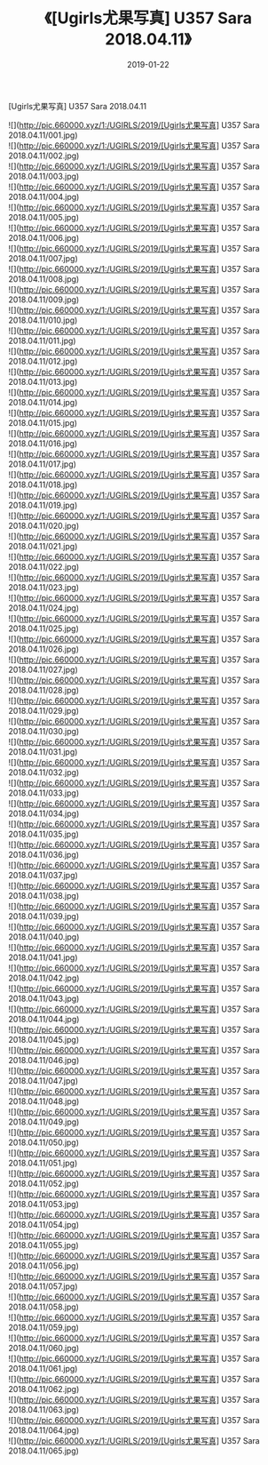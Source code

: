 ﻿---
layout: post
title:  《[Ugirls尤果写真] U357 Sara 2018.04.11》
date:   2019-01-22
img: http://pic.660000.xyz/1:/UGIRLS/2019/[Ugirls尤果写真] U357 Sara 2018.04.11/000.jpg
categories: [美女, 清纯, 唯美]
---

[Ugirls尤果写真] U357 Sara 2018.04.11

 ![](http://pic.660000.xyz/1:/UGIRLS/2019/[Ugirls尤果写真] U357 Sara 2018.04.11/001.jpg) <br>![](http://pic.660000.xyz/1:/UGIRLS/2019/[Ugirls尤果写真] U357 Sara 2018.04.11/002.jpg) <br>![](http://pic.660000.xyz/1:/UGIRLS/2019/[Ugirls尤果写真] U357 Sara 2018.04.11/003.jpg) <br>![](http://pic.660000.xyz/1:/UGIRLS/2019/[Ugirls尤果写真] U357 Sara 2018.04.11/004.jpg) <br>![](http://pic.660000.xyz/1:/UGIRLS/2019/[Ugirls尤果写真] U357 Sara 2018.04.11/005.jpg) <br>![](http://pic.660000.xyz/1:/UGIRLS/2019/[Ugirls尤果写真] U357 Sara 2018.04.11/006.jpg) <br>![](http://pic.660000.xyz/1:/UGIRLS/2019/[Ugirls尤果写真] U357 Sara 2018.04.11/007.jpg) <br>![](http://pic.660000.xyz/1:/UGIRLS/2019/[Ugirls尤果写真] U357 Sara 2018.04.11/008.jpg) <br>![](http://pic.660000.xyz/1:/UGIRLS/2019/[Ugirls尤果写真] U357 Sara 2018.04.11/009.jpg) <br>![](http://pic.660000.xyz/1:/UGIRLS/2019/[Ugirls尤果写真] U357 Sara 2018.04.11/010.jpg) <br>![](http://pic.660000.xyz/1:/UGIRLS/2019/[Ugirls尤果写真] U357 Sara 2018.04.11/011.jpg) <br>![](http://pic.660000.xyz/1:/UGIRLS/2019/[Ugirls尤果写真] U357 Sara 2018.04.11/012.jpg) <br>![](http://pic.660000.xyz/1:/UGIRLS/2019/[Ugirls尤果写真] U357 Sara 2018.04.11/013.jpg) <br>![](http://pic.660000.xyz/1:/UGIRLS/2019/[Ugirls尤果写真] U357 Sara 2018.04.11/014.jpg) <br>![](http://pic.660000.xyz/1:/UGIRLS/2019/[Ugirls尤果写真] U357 Sara 2018.04.11/015.jpg) <br>![](http://pic.660000.xyz/1:/UGIRLS/2019/[Ugirls尤果写真] U357 Sara 2018.04.11/016.jpg) <br>![](http://pic.660000.xyz/1:/UGIRLS/2019/[Ugirls尤果写真] U357 Sara 2018.04.11/017.jpg) <br>![](http://pic.660000.xyz/1:/UGIRLS/2019/[Ugirls尤果写真] U357 Sara 2018.04.11/018.jpg) <br>![](http://pic.660000.xyz/1:/UGIRLS/2019/[Ugirls尤果写真] U357 Sara 2018.04.11/019.jpg) <br>![](http://pic.660000.xyz/1:/UGIRLS/2019/[Ugirls尤果写真] U357 Sara 2018.04.11/020.jpg) <br>![](http://pic.660000.xyz/1:/UGIRLS/2019/[Ugirls尤果写真] U357 Sara 2018.04.11/021.jpg) <br>![](http://pic.660000.xyz/1:/UGIRLS/2019/[Ugirls尤果写真] U357 Sara 2018.04.11/022.jpg) <br>![](http://pic.660000.xyz/1:/UGIRLS/2019/[Ugirls尤果写真] U357 Sara 2018.04.11/023.jpg) <br>![](http://pic.660000.xyz/1:/UGIRLS/2019/[Ugirls尤果写真] U357 Sara 2018.04.11/024.jpg) <br>![](http://pic.660000.xyz/1:/UGIRLS/2019/[Ugirls尤果写真] U357 Sara 2018.04.11/025.jpg) <br>![](http://pic.660000.xyz/1:/UGIRLS/2019/[Ugirls尤果写真] U357 Sara 2018.04.11/026.jpg) <br>![](http://pic.660000.xyz/1:/UGIRLS/2019/[Ugirls尤果写真] U357 Sara 2018.04.11/027.jpg) <br>![](http://pic.660000.xyz/1:/UGIRLS/2019/[Ugirls尤果写真] U357 Sara 2018.04.11/028.jpg) <br>![](http://pic.660000.xyz/1:/UGIRLS/2019/[Ugirls尤果写真] U357 Sara 2018.04.11/029.jpg) <br>![](http://pic.660000.xyz/1:/UGIRLS/2019/[Ugirls尤果写真] U357 Sara 2018.04.11/030.jpg) <br>![](http://pic.660000.xyz/1:/UGIRLS/2019/[Ugirls尤果写真] U357 Sara 2018.04.11/031.jpg) <br>![](http://pic.660000.xyz/1:/UGIRLS/2019/[Ugirls尤果写真] U357 Sara 2018.04.11/032.jpg) <br>![](http://pic.660000.xyz/1:/UGIRLS/2019/[Ugirls尤果写真] U357 Sara 2018.04.11/033.jpg) <br>![](http://pic.660000.xyz/1:/UGIRLS/2019/[Ugirls尤果写真] U357 Sara 2018.04.11/034.jpg) <br>![](http://pic.660000.xyz/1:/UGIRLS/2019/[Ugirls尤果写真] U357 Sara 2018.04.11/035.jpg) <br>![](http://pic.660000.xyz/1:/UGIRLS/2019/[Ugirls尤果写真] U357 Sara 2018.04.11/036.jpg) <br>![](http://pic.660000.xyz/1:/UGIRLS/2019/[Ugirls尤果写真] U357 Sara 2018.04.11/037.jpg) <br>![](http://pic.660000.xyz/1:/UGIRLS/2019/[Ugirls尤果写真] U357 Sara 2018.04.11/038.jpg) <br>![](http://pic.660000.xyz/1:/UGIRLS/2019/[Ugirls尤果写真] U357 Sara 2018.04.11/039.jpg) <br>![](http://pic.660000.xyz/1:/UGIRLS/2019/[Ugirls尤果写真] U357 Sara 2018.04.11/040.jpg) <br>![](http://pic.660000.xyz/1:/UGIRLS/2019/[Ugirls尤果写真] U357 Sara 2018.04.11/041.jpg) <br>![](http://pic.660000.xyz/1:/UGIRLS/2019/[Ugirls尤果写真] U357 Sara 2018.04.11/042.jpg) <br>![](http://pic.660000.xyz/1:/UGIRLS/2019/[Ugirls尤果写真] U357 Sara 2018.04.11/043.jpg) <br>![](http://pic.660000.xyz/1:/UGIRLS/2019/[Ugirls尤果写真] U357 Sara 2018.04.11/044.jpg) <br>![](http://pic.660000.xyz/1:/UGIRLS/2019/[Ugirls尤果写真] U357 Sara 2018.04.11/045.jpg) <br>![](http://pic.660000.xyz/1:/UGIRLS/2019/[Ugirls尤果写真] U357 Sara 2018.04.11/046.jpg) <br>![](http://pic.660000.xyz/1:/UGIRLS/2019/[Ugirls尤果写真] U357 Sara 2018.04.11/047.jpg) <br>![](http://pic.660000.xyz/1:/UGIRLS/2019/[Ugirls尤果写真] U357 Sara 2018.04.11/048.jpg) <br>![](http://pic.660000.xyz/1:/UGIRLS/2019/[Ugirls尤果写真] U357 Sara 2018.04.11/049.jpg) <br>![](http://pic.660000.xyz/1:/UGIRLS/2019/[Ugirls尤果写真] U357 Sara 2018.04.11/050.jpg) <br>![](http://pic.660000.xyz/1:/UGIRLS/2019/[Ugirls尤果写真] U357 Sara 2018.04.11/051.jpg) <br>![](http://pic.660000.xyz/1:/UGIRLS/2019/[Ugirls尤果写真] U357 Sara 2018.04.11/052.jpg) <br>![](http://pic.660000.xyz/1:/UGIRLS/2019/[Ugirls尤果写真] U357 Sara 2018.04.11/053.jpg) <br>![](http://pic.660000.xyz/1:/UGIRLS/2019/[Ugirls尤果写真] U357 Sara 2018.04.11/054.jpg) <br>![](http://pic.660000.xyz/1:/UGIRLS/2019/[Ugirls尤果写真] U357 Sara 2018.04.11/055.jpg) <br>![](http://pic.660000.xyz/1:/UGIRLS/2019/[Ugirls尤果写真] U357 Sara 2018.04.11/056.jpg) <br>![](http://pic.660000.xyz/1:/UGIRLS/2019/[Ugirls尤果写真] U357 Sara 2018.04.11/057.jpg) <br>![](http://pic.660000.xyz/1:/UGIRLS/2019/[Ugirls尤果写真] U357 Sara 2018.04.11/058.jpg) <br>![](http://pic.660000.xyz/1:/UGIRLS/2019/[Ugirls尤果写真] U357 Sara 2018.04.11/059.jpg) <br>![](http://pic.660000.xyz/1:/UGIRLS/2019/[Ugirls尤果写真] U357 Sara 2018.04.11/060.jpg) <br>![](http://pic.660000.xyz/1:/UGIRLS/2019/[Ugirls尤果写真] U357 Sara 2018.04.11/061.jpg) <br>![](http://pic.660000.xyz/1:/UGIRLS/2019/[Ugirls尤果写真] U357 Sara 2018.04.11/062.jpg) <br>![](http://pic.660000.xyz/1:/UGIRLS/2019/[Ugirls尤果写真] U357 Sara 2018.04.11/063.jpg) <br>![](http://pic.660000.xyz/1:/UGIRLS/2019/[Ugirls尤果写真] U357 Sara 2018.04.11/064.jpg) <br>![](http://pic.660000.xyz/1:/UGIRLS/2019/[Ugirls尤果写真] U357 Sara 2018.04.11/065.jpg) <br>